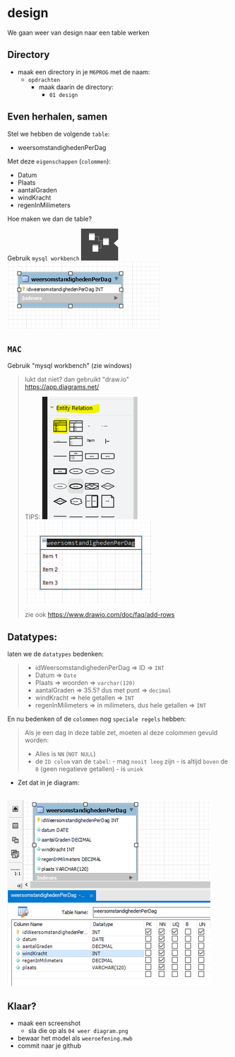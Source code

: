 # design

We gaan weer van design naar een table werken


## Directory

- maak een directory in je `M6PROG` met de naam:
    - `opdrachten`
        - maak daarin de directory:
            - `01 design`
    
## Even herhalen, samen

Stel we hebben de volgende `table`:
- weersomstandighedenPerDag

Met deze `eigenschappen` (`colommen`):
- Datum
- Plaats
- aantalGraden
- windKracht
- regenInMilimeters

Hoe maken we dan de table?


Gebruik `mysql workbench`
![](img/workbenchmodel.PNG)
![](img/workbench.PNG)

## `MAC`

Gebruik "mysql workbench" (zie windows)</br> 

> lukt dat niet? dan gebruikt "draw.io"</br> 
> https://app.diagrams.net/
> 
> TIPS:
> ![](img/drawiobutton.PNG) 
> ![](img/drawio.PNG)
> 
> zie ook https://www.drawio.com/doc/faq/add-rows
      

## Datatypes:

laten we de `datatypes` bedenken:


> - idWeersomstandighedenPerDag => ID => `INT`
> - Datum => `Date`
> - Plaats => woorden => `varchar(120)`
> - aantalGraden => 35.5? dus met punt => `decimal`
> - windKracht => hele getallen => `INT`
> - regenInMilimeters => in milimeters, dus hele getallen =>  `INT`

En nu bedenken of de `colommen` nog `speciale regels` hebben: 

> Als je een dag in deze table zet, moeten al deze colommen gevuld worden:
> - Alles is `NN` (`NOT NULL`)
> - de `ID colom` van de `tabel`:
>       - mag `nooit leeg` zijn
>       - is altijd `boven` de `0` (geen negatieve getallen) 
>       - is `uniek`

- Zet dat in je diagram:

</br>![](img/workweer.PNG)

## Klaar?

- maak een screenshot
    - sla die op als `04 weer diagram.png`
- bewaar het model als `weeroefening.mwb`
- commit naar je github